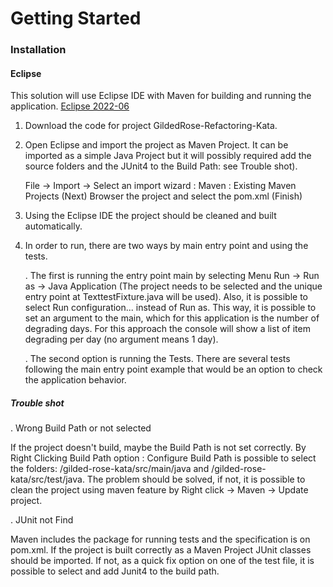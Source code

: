# Getting Started

### Installation

#### Eclipse

This solution will use Eclipse IDE with Maven for building and running the application.
[Eclipse 2022-06](https://www.eclipse.org/downloads/)

1. Download the code for project GildedRose-Refactoring-Kata.

2. Open Eclipse and import the project as Maven Project. It can be imported as a simple Java Project but it will possibly required add the source folders and the JUnit4 to the Build Path: see Trouble shot).

   File -> Import -> Select an import wizard : Maven : Existing Maven Projects (Next) Browser the project and select the pom.xml (Finish)

3. Using the Eclipse IDE the project should be cleaned and built automatically.

4. In order to run, there are two ways by main entry point and using the tests. 
   
   . The first is running the entry point main by selecting Menu Run -> Run as -> Java Application (The project needs to be selected and the unique entry point at TexttestFixture.java will be used). Also, it is possible to select Run configuration... instead of Run as. This way, it is possible to set an argument to the main, which for this application is the number of degrading days. For this approach the console will show a list of item degrading per day (no argument means 1 day).
   
   . The second option is running the Tests. There are several tests following the main entry point example that would be an option to check the application behavior.

##### Trouble shot

. Wrong Build Path or not selected

If the project doesn't build, maybe the Build Path is not set correctly. By Right Clicking Build Path option : Configure Build Path is possible to select the folders: /gilded-rose-kata/src/main/java and /gilded-rose-kata/src/test/java. The problem should be solved, if not, it is possible to clean the project using maven feature by Right click -> Maven -> Update project.

. JUnit not Find

Maven includes the package for running tests and the specification is on pom.xml. If the project is built correctly as a Maven Project JUnit classes should be imported. If not, as a quick fix option on one of the test file, it is possible to select and add Junit4 to the build path.

